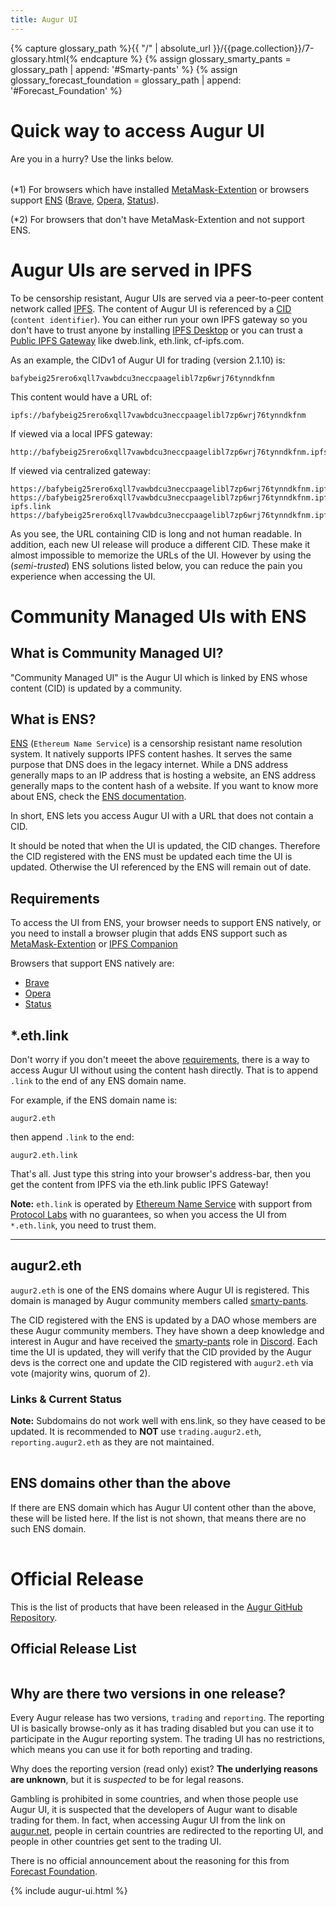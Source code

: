 ```yaml
---
title: Augur UI
---
```


{% capture glossary_path %}{{ "/" | absolute_url }}/{{page.collection}}/7-glossary.html{% endcapture %}
{% assign glossary_smarty_pants = glossary_path | append: '#Smarty-pants' %}
{% assign glossary_forecast_foundation = glossary_path | append: '#Forecast_Foundation' %}

# Quick way to access Augur UI
Are you in a hurry? Use the links below.

<table id="quick-access-table"></table>

(*1) For browsers which have installed [MetaMask-Extention](https://metamask.io/) or browsers support [ENS](https://ens.domains/) ([Brave](https://brave.com/), [Opera](https://www.opera.com/), [Status](https://status.im/web-three-browser/)).

(*2) For browsers that don't have MetaMask-Extention and not support ENS.

# Augur UIs are served in IPFS

To be censorship resistant, Augur UIs are served via a peer-to-peer content network called [IPFS](https://ipfs.io/). The content of Augur UI is referenced by a [CID](https://docs.ipfs.io/concepts/content-addressing/#identifier-formats) (`content identifier`). You can either run your own IPFS gateway so you don't have to trust anyone by installing [IPFS Desktop](https://github.com/ipfs-shipyard/ipfs-desktop/blob/master/README.md) or you can trust a [Public IPFS Gateway](https://docs.ipfs.io/concepts/ipfs-gateway/#gateway-providers) like dweb.link, eth.link, cf-ipfs.com.

As an example, the CIDv1 of Augur UI for trading (version 2.1.10) is:
```
bafybeig25rero6xqll7vawbdcu3neccpaagelibl7zp6wrj76tynndkfnm
```
This content would have a URL of:
```
ipfs://bafybeig25rero6xqll7vawbdcu3neccpaagelibl7zp6wrj76tynndkfnm
```
If viewed via a local IPFS gateway:
```
http://bafybeig25rero6xqll7vawbdcu3neccpaagelibl7zp6wrj76tynndkfnm.ipfs.localhost:8080
```
If viewed via centralized gateway:
```
https://bafybeig25rero6xqll7vawbdcu3neccpaagelibl7zp6wrj76tynndkfnm.ipfs.dweb.link
https://bafybeig25rero6xqll7vawbdcu3neccpaagelibl7zp6wrj76tynndkfnm.ipfs.cf-ipfs.link
https://bafybeig25rero6xqll7vawbdcu3neccpaagelibl7zp6wrj76tynndkfnm.ipfs.eth.link
```

As you see, the URL containing CID is long and not human readable. In addition, each new UI release will produce a different CID. ​These make it almost impossible to memorize the URLs of the UI. However by using the (*semi-trusted*) ENS solutions listed below, you can reduce the pain you experience when accessing the UI.

# Community Managed UIs with ENS

## What is Community Managed UI?
​"Community Managed UI" is the Augur UI which is linked by ENS whose content (CID) is updated by a community.

## What is ENS?
[ENS](https://ens.domains/) (`Ethereum Name Service`) is a censorship resistant name resolution system. It natively supports IPFS content hashes. It serves the same purpose that DNS does in the legacy internet. While a DNS address generally maps to an IP address that is hosting a website, an ENS address generally maps to the content hash of a website. If you want to know more about ENS, check the [ENS documentation](https://docs.ens.domains/).

In short, ENS lets you access Augur UI with a URL that does not contain a CID.

It should be noted that when the UI is updated, the CID changes. Therefore the CID registered with the ENS must be updated each time the UI is updated. Otherwise the UI referenced by the ENS will remain out of date.

## Requirements
To access the UI from ENS, your browser needs to support ENS natively, or you need to install a browser plugin that adds ENS support such as [MetaMask-Extention](https://metamask.io/) or [IPFS Companion](https://github.com/ipfs-shipyard/ipfs-companion/blob/master/README.md)

Browsers that support ENS natively are:
- [Brave](https://brave.com/)
- [Opera](https://www.opera.com/)
- [Status](https://status.im/web-three-browser/)

## *.eth.link
Don't worry if you don't meeet the above [requirements](#requirements), there is a way to access Augur UI without using the content hash directly. That is to append `.link` to the end of any ENS domain name.

For example, if the ENS domain name is:
```
augur2.eth
```
then append `.link` to the end:
```
augur2.eth.link
```
That's all. Just type this string into your browser's address-bar, then you get the content from IPFS via the eth.link public IPFS Gateway!

**Note:** `eth.link` is operated by [Ethereum Name Service](https://ens.domains/) with support from [Protocol Labs](https://protocol.ai/) with no guarantees, so when you access the UI from `*.eth.link`, you need to trust them.

---

## augur2.eth
`augur2.eth` is one of the ENS domains where Augur UI is registered. This domain is managed by Augur community members called [smarty-pants]({{glossary_smarty_pants}}).

The CID registered with the ENS is updated by a DAO whose members are these Augur community members. They have shown a deep knowledge and interest in Augur and have received the [smarty-pants]({{glossary_smarty_pants}}) role in [Discord](https://invite.augur.net). Each time the UI is updated, they will verify that the CID provided by the Augur devs is the correct one and update the CID registered with `augur2.eth` via vote (majority wins, quorum of 2).

### Links & Current Status
**Note:** Subdomains do not work well with ens.link, so they have ceased to be updated.  It is recommended to **NOT** use `trading.augur2.eth`, `reporting.augur2.eth` as they are not maintained.

<div class="center"><table id="smarty-pants-table"></table></div>

## ENS domains other than the above
If there are ENS domain which has Augur UI content other than the above, these will be listed here. If the list is not shown, that means there are no such ENS domain.

<div class="center"><table id="unknown-ens-domain-table"></table></div>

# Official Release

This is the list of products that have been released in the [Augur GitHub Repository](https://github.com/AugurProject/augur/releases/). 

## Official Release List
<table id="official-release-table"></table>



## Why are there two versions in one release?
Every Augur release has two versions, `trading` and `reporting`. The reporting UI is basically browse-only as it has trading disabled but you can use it to participate in the Augur reporting system. The trading UI has no restrictions, which means you can use it for both reporting and trading.

Why does the reporting version (read only) exist? **The underlying reasons are unknown**, but it is *suspected* to be for legal reasons.
 
Gambling is prohibited in some countries, and when those people use Augur UI, it is suspected that the developers of Augur want to disable trading for them. In fact, when accessing Augur UI from the link on [augur.net](https://augur.net/), people in certain countries are redirected to the reporting UI, and people in other countries get sent to the trading UI.

There is no official announcement about the reasoning for this from [Forecast Foundation]({{glossary_forecast_foundation}}).


{% include augur-ui.html %}
